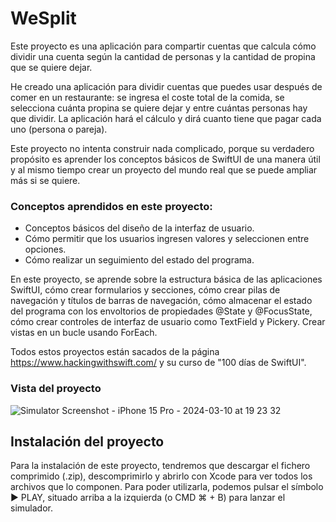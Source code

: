 <h1>WeSplit</h1>

Este proyecto es una aplicación para compartir cuentas que calcula cómo dividir una cuenta según la cantidad de personas y la cantidad de propina que se quiere dejar.

He creado una aplicación para dividir cuentas que puedes usar después de comer en un restaurante: se ingresa el coste total de la comida, se selecciona cuánta propina se quiere dejar y entre cuántas personas hay que dividir. La aplicación hará el cálculo y dirá cuanto tiene que pagar cada uno (persona o pareja).

Este proyecto no intenta construir nada complicado, porque su verdadero propósito es aprender los conceptos básicos de SwiftUI de una manera útil y al mismo tiempo crear un proyecto del mundo real que se puede ampliar más si se quiere.

<h3>Conceptos aprendidos en este proyecto:</h3>

- Conceptos básicos del diseño de la interfaz de usuario.
- Cómo permitir que los usuarios ingresen valores y seleccionen entre opciones.
- Cómo realizar un seguimiento del estado del programa.


En este proyecto, se aprende sobre la estructura básica de las aplicaciones SwiftUI, cómo crear formularios y secciones, cómo crear pilas de navegación y títulos de barras de navegación, cómo almacenar el estado del programa con los envoltorios de propiedades @State y @FocusState, cómo crear controles de interfaz de usuario como TextField y Pickery. Crear vistas en un bucle usando ForEach.

Todos estos proyectos están sacados de la página https://www.hackingwithswift.com/ y su curso de "100 días de SwiftUI".

<h3>Vista del proyecto</h3>

![Simulator Screenshot - iPhone 15 Pro - 2024-03-10 at 19 23 32](https://github.com/gascondev/WeSplit/assets/144269155/2d4ca121-7fca-4c01-be91-f8b1657e5cbe)



<h2>Instalación del proyecto</h2>

Para la instalación de este proyecto, tendremos que descargar el fichero comprimido (.zip), descomprimirlo y abrirlo con Xcode para ver todos los archivos que lo componen. Para poder utilizarla, podemos pulsar el símbolo ▶️ PLAY, situado arriba a la izquierda (o CMD ⌘ + B) para lanzar el simulador.
